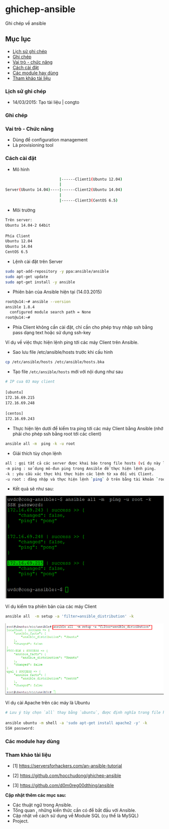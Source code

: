 # ghichep-ansible
Ghi chép về ansible


## Mục lục 
- [Lịch sử ghi chép](#lichsughichep)
- [Ghi chép](#ghichep)
- [Vai trò - chức năng](#vaitrochucnang)
- [Cách cài đặt](#cachcaidat)
- [Các module hay dùng](#cacmodulehaydung)
- [Tham khảo tài liệu](#thamkhaotailieu)


<a name="lichsughichep"></a>
### Lịch sử ghi chép
- 14/03/2015: Tạo tài liệu | congto

<a name="ghichep"></a>
### Ghi chép

<a name="vaitrochucnang"></a>
### Vai trò - Chức năng
- Dùng để configuration management
- Là provisioning tool 

<a name="cachcaidat"></a>
### Cách cài đặt
- Mô hình
```sh
                        |------Client1(Ubuntu 12.04)
                        |
Server(Ubuntu 14.04)----|------Client2(Ubuntu 14.04)
                        |
                        |------Client3(CentOS 6.5)
```
- Môi trường
```sh
Trên server: 
Ubuntu 14.04-2 64bit

Phía Client 
Ubuntu 12.04
Ubuntu 14.04
CentOS 6.5
```
- Lệnh cài đặt trên Server
```sh
sudo apt-add-repository -y ppa:ansible/ansible
sudo apt-get update
sudo apt-get install -y ansible
```
- Phiên bản của Ansible hiện tại (14.03.2015)
```sh
root@u14:~# ansible --version
ansible 1.8.4
  configured module search path = None
root@u14:~#
```

- Phía Client không cần cài đặt, chỉ cần cho phép truy nhập ssh bằng pass dạng text hoặc sử dụng ssh-key

Ví dụ về việc thực hiện lệnh ping tới các máy Client trên Ansible.
- Sao lưu file /etc/ansible/hosts trước khi cấu hình
```sh
cp /etc/ansible/hosts /etc/ansible/hosts.bka
``` 

- Tạo file `/etc/ansible/hosts` mới với nội dung như sau
```sh
# IP cua 03 may client

[ubuntu]
172.16.69.215
172.16.69.248

[centos]
172.16.69.243
```

- Thực hiện lện dưới để kiểm tra ping tới các máy Client bằng Ansible (nhớ phải cho phép ssh bằng root tới các client)
```sh
ansible all -m  ping -k -u root
```

- Giải thích tùy chọn lệnh
```sh
all : gọi tất cả các server được khai báo trong file hosts (ví dụ này là 04 server, kể cả chính máy chủ cài Ansible Server)
-m ping : sử dụng mô-đun ping trong Ansible để thực hiện lệnh ping.
-k : yêu cầu xác thực khi thực hiện các lệnh từ xa đối với Client.
-u root : đăng nhập và thực hiện lệnh `ping` ở trên bằng tài khoản `root` của Client. Mặc định sử dụng quyền `root`
```

- Kết quả sẽ như sau:

![ansible-ping](images/ansible-ping.png)


Ví dụ kiểm tra phiên bản của các máy Client
```sh
ansible all  -m setup -a 'filter=ansible_distribution' -k
```
![ansible-version-os.png](images/ansible-version-os.png)

Ví dụ cài Apache trên các máy là Ubuntu
```sh
# Lưu ý tùy chọn `all` thay bằng `ubuntu`, được định nghĩa trong file hosts.

ansible ubuntu -m shell -a 'sudo apt-get install apache2 -y' -k
SSH password:
```

<a name="cacmodulehaydung"></a>
### Các module hay dùng


<a name="thamkhaotailieu"></a>
### Tham khảo tài liệu
- [1] https://serversforhackers.com/an-ansible-tutorial

- [2] https://github.com/hocchudong/ghichep-ansible

- [3] https://github.com/d0m0reg00dthing/ansible

**Cập nhật thêm các mục sau:**

- Các thuật ngữ trong Ansible.
- Tổng quan , những kiến thức cần có để bắt đầu với Ansible.
- Cập nhật về cách sử dụng về Module SQL (cụ thể là MySQL)
- Project.
